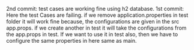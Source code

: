 2nd commit: test cases are working fine using h2 database.
1st commit: Here the test Cases are failing. if we remove application.properties in test folder it will work fine because,
the configurations are given in the src app.props. if we create another in test it will take the configurations from the app.props in test. 
If we want to use it in test also, then we have to configure the same properties in here same as main.
